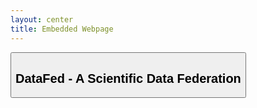 ```yaml
---
layout: center
title: Embedded Webpage
---
```


<a href="https://datafed.ornl.gov/ui/welcome" target="_blank">
  <button class="bg-blue-600 text-white p-3 rounded-xl shadow-xl">
    <h2>DataFed - A Scientific Data Federation</h2>
  </button>
</a>
